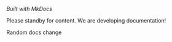 *Built with MkDocs*

Please standby for content. We are developing documentation!

Random docs change